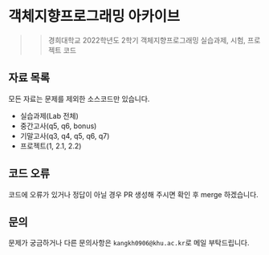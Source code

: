 # 객체지향프로그래밍 아카이브
>> 경희대학교 2022학년도 2학기 객체지향프로그래밍 실습과제, 시험, 프로젝트 코드

## 자료 목록
모든 자료는 문제를 제외한 소스코드만 있습니다.
- 실습과제(Lab 전체)
- 중간고사(q5, q6, bonus)
- 기말고사(q3, q4, q5, q6, q7)
- 프로젝트(1, 2.1, 2.2)

## 코드 오류
코드에 오류가 있거나 정답이 아닐 경우 PR 생성해 주시면 확인 후 merge 하겠습니다.

## 문의
문제가 궁금하거나 다른 문의사항은 `kangkh0906@khu.ac.kr`로 메일 부탁드립니다.